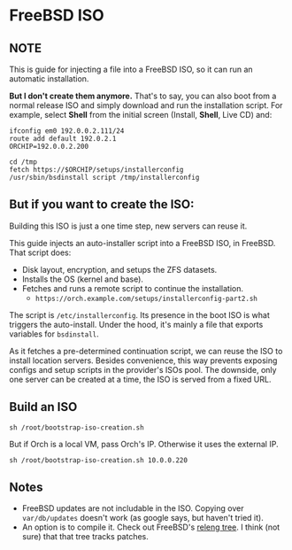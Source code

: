# FreeBSD ISO

## NOTE
This is guide for injecting a file into a FreeBSD
ISO, so it can run an automatic installation.

**But I don't create them anymore.** That's to say, you can also boot from a normal
release ISO and simply download and run the installation script. For example,
select **Shell** from the initial screen (Install, **Shell**, Live CD) and:
```shell
ifconfig em0 192.0.0.2.111/24
route add default 192.0.2.1
ORCHIP=192.0.0.2.200

cd /tmp
fetch https://$ORCHIP/setups/installerconfig
/usr/sbin/bsdinstall script /tmp/installerconfig
```


## But if you want to create the ISO:
Building this ISO is just a one time step, new servers can reuse it.

This guide injects an auto-installer script into
a FreeBSD ISO, in FreeBSD. That script does:
- Disk layout, encryption, and setups the ZFS datasets.
- Installs the OS (kernel and base).
- Fetches and runs a remote script to continue the installation.
	- `https://orch.example.com/setups/installerconfig-part2.sh`

The script is `/etc/installerconfig`. Its presence in the
boot ISO is what triggers the auto-install. Under the hood,
it's mainly a file that exports variables for `bsdinstall`.

As it fetches a pre-determined continuation script, we can reuse the ISO to
install location servers. Besides convenience, this way prevents exposing
configs and setup scripts in the provider's ISOs pool. The downside, only
one server can be created at a time, the ISO is served from a fixed URL.


## Build an ISO
`sh /root/bootstrap-iso-creation.sh`

But if Orch is a local VM, pass Orch's IP. Otherwise it uses the external IP.
```shell script
sh /root/bootstrap-iso-creation.sh 10.0.0.220
```

## Notes
- FreeBSD updates are not includable in the ISO. Copying over
	`var/db/updates` doesn't work (as google says, but haven't tried it).
- An option is to compile it. Check out
	FreeBSD's [releng tree](https://svnweb.freebsd.org/base/releng/12.1/).
	I think (not sure) that that tree tracks patches.



